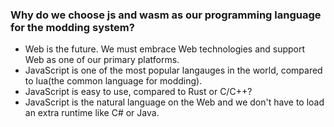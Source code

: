 ### Why do we choose js and wasm as our programming language for the modding system?
- Web is the future. We must embrace Web technologies and support Web as one of our primary platforms.
- JavaScript is one of the most popular langauges in the world, compared to lua(the common language for modding).
- JavaScript is easy to use, compared to Rust or C/C++?
- JavaScript is the natural language on the Web and we don't have to load an extra runtime like C# or Java.
